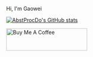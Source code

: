 Hi, I'm Gaowei

[![AbstProcDo's GitHub stats](https://github-readme-stats.vercel.app/api?username=AbstProcDo)](https://github.com/AbstProcDo/github-readme-stats)

<a href="https://www.buymeacoffee.com/gaoweiwa" target="_blank"><img src="https://cdn.buymeacoffee.com/buttons/v2/default-yellow.png" alt="Buy Me A Coffee" style="height: 60px !important;width: 217px !important;" ></a>
